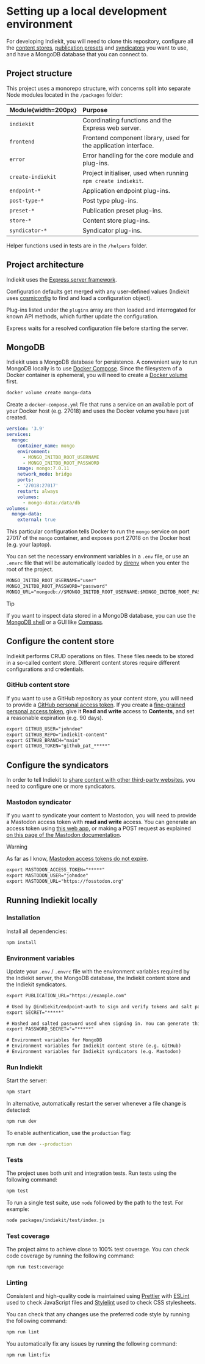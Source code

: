# Setting up a local development environment

For developing Indiekit, you will need to clone this repository, configure all the [content stores](concepts#content-store), [publication presets](concepts#publication-preset) and [syndicators](concepts#syndication) you want to use, and have a MongoDB database that you can connect to.

## Project structure

This project uses a monorepo structure, with concerns split into separate Node modules located in the `/packages` folder:

| Module{width=200px} | Purpose |
| :----- | :------ |
| `indiekit` | Coordinating functions and the Express web server. |
| `frontend` | Frontend component library, used for the application interface. |
| `error` | Error handling for the core module and plug-ins. |
| `create-indiekit` | Project initialiser, used when running `npm create indiekit`. |
| `endpoint-*` | Application endpoint plug-ins. |
| `post-type-*` | Post type plug-ins. |
| `preset-*` | Publication preset plug-ins. |
| `store-*` | Content store plug-ins. |
| `syndicator-*` | Syndicator plug-ins. |

Helper functions used in tests are in the `/helpers` folder.

## Project architecture

Indiekit uses the [Express server framework](https://expressjs.com).

Configuration defaults get merged with any user-defined values (Indiekit uses [cosmiconfig](https://github.com/cosmiconfig/cosmiconfig) to find and load a configuration object).

Plug-ins listed under the `plugins` array are then loaded and interrogated for known API methods, which further update the configuration.

Express waits for a resolved configuration file before starting the server.

## MongoDB

Indiekit uses a MongoDB database for persistence. A convenient way to run MongoDB locally is to use [Docker Compose](https://docs.docker.com/compose/). Since the filesystem of a Docker container is ephemeral, you will need to create a [Docker volume](https://docs.docker.com/storage/volumes/) first.

```sh
docker volume create mongo-data
```

Create a `docker-compose.yml` file that runs a service on an available port of your Docker host (e.g. 27018) and uses the Docker volume you have just created.

```yml
version: '3.9'
services:
  mongo:
    container_name: mongo
    environment:
      - MONGO_INITDB_ROOT_USERNAME
      - MONGO_INITDB_ROOT_PASSWORD
    image: mongo:7.0.11
    network_mode: bridge
    ports:
    - '27018:27017'
    restart: always
    volumes:
      - mongo-data:/data/db
volumes:
  mongo-data:
    external: true
```

This particular configuration tells Docker to run the `mongo` service on port 27017 of the `mongo` container, and exposes port 27018 on the Docker host (e.g. your laptop).

You can set the necessary environment variables in a `.env` file, or use an `.envrc` file that will be automatically loaded by [direnv](https://direnv.net/) when
you enter the root of the project.

```txt
MONGO_INITDB_ROOT_USERNAME="user"
MONGO_INITDB_ROOT_PASSWORD="password"
MONGO_URL="mongodb://$MONGO_INITDB_ROOT_USERNAME:$MONGO_INITDB_ROOT_PASSWORD@localhost:27018"

```

> [!TIP]
> If you want to inspect data stored in a MongoDB database, you can use the [MongoDB shell](https://www.mongodb.com/products/tools/shell) or a GUI like [Compass](https://www.mongodb.com/products/tools/compass).

## Configure the content store

Indiekit performs CRUD operations on files. These files needs to be stored in a so-called content store. Different content stores require different configurations and credentials.

### GitHub content store

If you want to use a GitHub repository as your content store, you will need to provide a [GitHub personal access token](https://docs.github.com/en/authentication/keeping-your-account-and-data-secure/managing-your-personal-access-tokens). If you create a [fine-grained personal access token](https://docs.github.com/en/authentication/keeping-your-account-and-data-secure/managing-your-personal-access-tokens#fine-grained-personal-access-tokens), give it **Read and write** access to **Contents**, and set a reasonable expiration (e.g. 90 days).

```txt
export GITHUB_USER="johndoe"
export GITHUB_REPO="indiekit-content"
export GITHUB_BRANCH="main"
export GITHUB_TOKEN="github_pat_*****"
```

## Configure the syndicators

In order to tell Indiekit to [share content with other third-party websites](introduction#sharing-content-with-third-party-websites-syndication), you need to configure one or more syndicators.

### Mastodon syndicator

If you want to syndicate your content to Mastodon, you will need to provide a Mastodon access token with **read and write** access. You can generate an access token using [this web app](https://takahashim.github.io/mastodon-access-token/), or making a POST request as explained [on this page of the Mastodon documentation](https://docs.joinmastodon.org/client/token/).

> [!WARNING]
> As far as I know, [Mastodon access tokens do not expire](https://mastodon.social/@kevinhooke/109377838604407902).

```txt
export MASTODON_ACCESS_TOKEN="*****"
export MASTODON_USER="johndoe"
export MASTODON_URL="https://fosstodon.org"
```

## Running Indiekit locally

### Installation

Install all dependencies:

```sh
npm install
```

### Environment variables

Update your `.env` / `.envrc` file with the environment variables required by the Indiekit server, the MongoDB database, the Indiekit content store and the Indiekit syndicators.

```txt
export PUBLICATION_URL="https://example.com"

# Used by @indiekit/endpoint-auth to sign and verify tokens and salt password
export SECRET="*****"

# Hashed and salted password used when signing in. You can generate this value by visiting /auth/new-password
export PASSWORD_SECRET="="*****"

# Environment variables for MongoDB
# Environment variables for Indiekit content store (e.g. GitHub)
# Environment variables for Indiekit syndicators (e.g. Mastodon)
```

### Run Indiekit

Start the server:

```sh
npm start
```

In alternative, automatically restart the server whenever a file change is detected:

```sh
npm run dev
```

To enable authentication, use the `production` flag:

```sh
npm run dev --production
```

### Tests

The project uses both unit and integration tests. Run tests using the following command:

```sh
npm test
```

To run a single test suite, use `node` followed by the path to the test. For example:

```sh
node packages/indiekit/test/index.js
```

### Test coverage

The project aims to achieve close to 100% test coverage. You can check code coverage by running the following command:

```sh
npm run test:coverage
```

### Linting

Consistent and high-quality code is maintained using [Prettier](https://prettier.io) with [ESLint](https://eslint.org) used to check JavaScript files and [Stylelint](https://stylelint.io) used to check CSS stylesheets.

You can check that any changes use the preferred code style by running the following command:

```sh
npm run lint
```

You automatically fix any issues by running the following command:

```sh
npm run lint:fix
```

